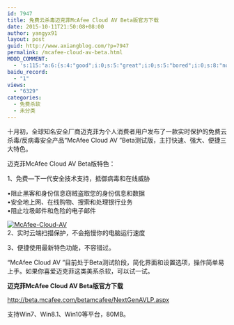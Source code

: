 ```yaml
---
id: 7947
title: 免费云杀毒迈克菲McAfee Cloud AV Beta版官方下载
date: 2015-10-11T21:50:08+08:00
author: yangyx91
layout: post
guid: http://www.axiangblog.com/?p=7947
permalink: /mcafee-cloud-av-beta.html
MOOD_COMMENT:
  - 's:115:"a:6:{s:4:"good";i:0;s:5:"great";i:0;s:5:"bored";i:0;s:8:"nonsense";i:0;s:13:"notunderstand";i:0;s:7:"passing";i:0;}";'
baidu_record:
  - "1"
views:
  - "6329"
categories:
  - 免费杀软
  - 未分类
---
```

十月初，全球知名安全厂商迈克菲为个人消费者用户发布了一款实时保护的免费云杀毒/反病毒安全产品“McAfee Cloud AV ”Beta测试版，主打快速、强大、便捷三大特色。

迈克菲McAfee Cloud AV Beta版特色：

1、免费—下一代安全技术支持，抵御病毒和在线威胁<!--more-->

•阻止黑客和身份信息窃贼盗取您的身份信息和数据  
•安全地上网、在线购物、搜索和处理银行业务  
•阻止垃圾邮件和危险的电子邮件

<a href="http://www.axiangblog.com/wp-content/uploads/2015/10/2015101113494217.jpg" target="_blank"  rel="nofollow" ><img class="aligncenter size-full wp-image-7948" src="http://www.axiangblog.com/wp-content/uploads/2015/10/2015101113494217.jpg" alt="McAfee-Cloud-AV" /></a>  
2、实时云端扫描保护，不会拖慢你的电脑运行速度

3、便捷使用最新特色功能，不容错过。

“McAfee Cloud AV ”目前处于Beta测试阶段，简化界面和设置选项，操作简单易上手。如果你喜爱迈克菲这类美系杀软，可以试一试。

**迈克菲McAfee Cloud AV Beta版官方下载**

<a href="http://beta.mcafee.com/betamcafee/NextGenAVLP.aspx" target="_blank" rel="nofollow" >http://beta.mcafee.com/betamcafee/NextGenAVLP.aspx</a>

支持Win7、Win8.1、Win10等平台，80MB。